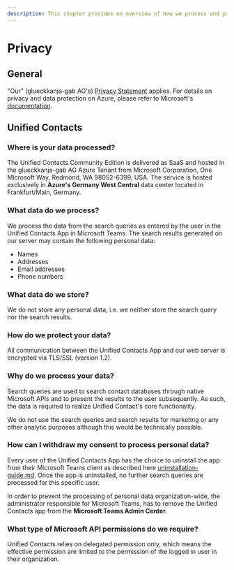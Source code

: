 ```yaml
---
description: This chapter provides on overview of how we process and protect your data.
---
```


# Privacy

## General

"Our" (glueckkanja-gab AG's) [Privacy Statement](https://www.glueckkanja-gab.com/en/privacy) applies. For details on privacy and data protection on Azure, please refer to Microsoft's [documentation](https://docs.microsoft.com/en-us/azure/compliance/).&#x20;

## Unified Contacts

### Where is your data processed?

The Unified Contacts Community Edition is delivered as SaaS and hosted in the glueckkanja-gab AG Azure Tenant from Microsoft Corporation, One Microsoft Way, Redmond, WA 98052-6399, USA. The service is hosted exclusively in **Azure's Germany West Central** data center located in Frankfurt/Main, Germany.&#x20;

### What data do we process?

We process the data from the search queries as entered by the user in the Unified Contacts App in Microsoft Teams. The search results generated on our server may contain the following personal data:

* Names
* Addresses
* Email addresses
* Phone numbers

### What data do we store?

We do not store any personal data, i.e. we neither store the search query nor the search results.&#x20;

### How do we protect your data?

All communication between the Unified Contacts App and our web server is encrypted via TLS/SSL (version 1.2).&#x20;

### Why do we process your data?

Search queries are used to search contact databases through native Microsoft APIs and to present the results to the user subsequently. As such, the data is required to realize Unified Contact's core functionality.&#x20;

We do not use the search queries and search results for marketing or any other analytic purposes although this would be technically possible.

### How can I withdraw my consent to process personal data?

Every user of the Unified Contacts App has the choice to uninstall the app from their Microsoft Teams client as described here [uninstallation-guide.md](../uninstallation-guide.md "mention"). Once the app is uninstalled, no further search queries are processed for this specific user.

In order to prevent the processing of personal data organization-wide, the administrator responsible for Microsoft Teams, has to remove the Unified Contacts app from the **Microsoft Teams Admin Center**.

### What type of Microsoft API permissions do we require?

Unified Contacts relies on delegated permission only, which means the effective permission are limited to the permission of the logged in user in their organization.
